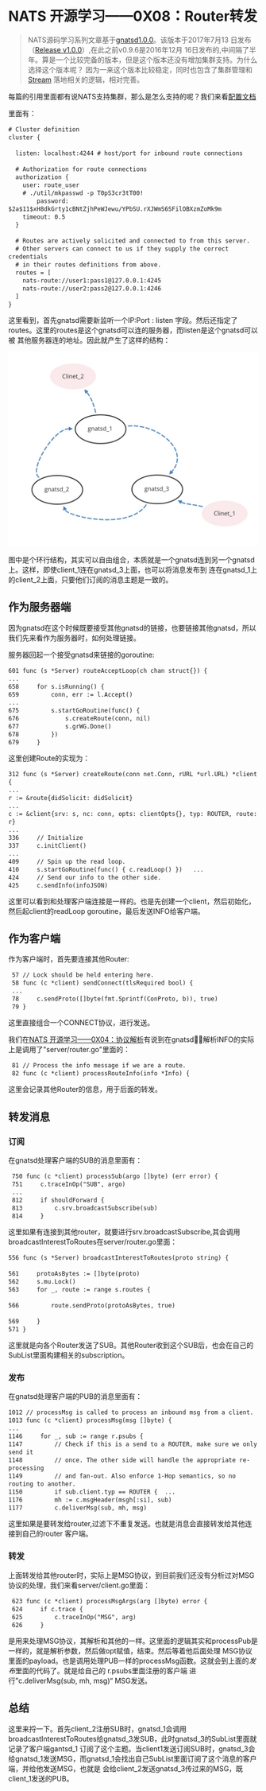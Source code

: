 # NATS 开源学习——0X08：Router转发

> NATS源码学习系列文章基于[gnatsd1.0.0](https://github.com/nats-io/gnatsd/tree/v1.0.0)。该版本于2017年7月13
> 日发布（[Release v1.0.0](https://github.com/nats-io/gnatsd/releases/tag/v1.0.0)）,在此之前v0.9.6是2016年12月
> 16日发布的,中间隔了半年。算是一个比较完备的版本，但是这个版本还没有增加集群支持。为什么选择这个版本呢？
> 因为一来这个版本比较稳定，同时也包含了集群管理和[Stream](https://github.com/nats-io/nats-streaming-server)
> 落地相关的逻辑，相对完善。

每篇的引用里面都有说NATS支持集群，那么是怎么支持的呢？我们来看[配置文档](https://nats.io/documentation/managing_the_server/configuration/)

里面有：

	# Cluster definition
	cluster {
	
	  listen: localhost:4244 # host/port for inbound route connections
	
	  # Authorization for route connections
	  authorization {
	    user: route_user
	    # ./util/mkpasswd -p T0pS3cr3tT00!
	        password: $2a$11$xH8dkGrty1cBNtZjhPeWJewu/YPbSU.rXJWmS6SFilOBXzmZoMk9m
	    timeout: 0.5
	  }
	
	  # Routes are actively solicited and connected to from this server.
	  # Other servers can connect to us if they supply the correct credentials
	  # in their routes definitions from above.
	  routes = [
	    nats-route://user1:pass1@127.0.0.1:4245
	    nats-route://user2:pass2@127.0.0.1:4246
	  ]
	}

这里看到，首先gnatsd需要新监听一个IP:Port : listen 字段。然后还指定了 routes。这里的routes是这个gnatsd可以连的服务器，而listen是这个gnatsd可以被
其他服务器连的地址。因此就产生了这样的结构：

![](./images/router.png)

图中是个环行结构，其实可以自由组合，本质就是一个gnatsd连到另一个gnatsd上。这样，即使client_1连在gnatsd_3上面，也可以将消息发布到
连在gnatsd_1上的client_2上面，只要他们订阅的消息主题是一致的。

## 作为服务器端
因为gnatsd在这个时候既要接受其他gnatsd的链接，也要链接其他gnatsd，所以我们先来看作为服务器时，如何处理链接。

服务器回起一个接受gnatsd来链接的goroutine:

	601 func (s *Server) routeAcceptLoop(ch chan struct{}) {
	...
	658     for s.isRunning() {
	659         conn, err := l.Accept()
	...
	675         s.startGoRoutine(func() {
	676             s.createRoute(conn, nil)
	677             s.grWG.Done()
	678         })
	679     }	

这里创建Route的实现为：

	312 func (s *Server) createRoute(conn net.Conn, rURL *url.URL) *client {
	...
	r := &route{didSolicit: didSolicit}
	...
	c := &client{srv: s, nc: conn, opts: clientOpts{}, typ: ROUTER, route: r}
	...
	336     // Initialize
	337     c.initClient()	
	...
	409     // Spin up the read loop.
	410     s.startGoRoutine(func() { c.readLoop() })	...
	424     // Send our info to the other side.
	425     c.sendInfo(infoJSON)	
这里可以看到和处理客户端连接是一样的。也是先创建一个client，然后初始化，然后起client的readLoop goroutine，最后发送INFO给客户端。


## 作为客户端

作为客户端时，首先要连接其他Router:

	 57 // Lock should be held entering here.
	 58 func (c *client) sendConnect(tlsRequired bool) {
	 ...
	 78     c.sendProto([]byte(fmt.Sprintf(ConProto, b)), true)
	 79 }

这里直接组合一个CONNECT协议，进行发送。

我们在[NATS 开源学习——0X04：协议解析]()有说到在gnatsd解析INFO的实际上是调用了"server/router.go"里面的：
	
	 81 // Process the info message if we are a route.
	 82 func (c *client) processRouteInfo(info *Info) {
 
这里会记录其他Router的信息，用于后面的转发。

## 转发消息

### 订阅
在gnatsd处理客户端的SUB的消息里面有：

	 750 func (c *client) processSub(argo []byte) (err error) {
	 751     c.traceInOp("SUB", argo)
	 ...
	 812     if shouldForward {
	 813         c.srv.broadcastSubscribe(sub)
	 814     }

这里如果有连接到其他router，就要进行srv.broadcastSubscribe,其会调用broadcastInterestToRoutes在server/router.go里面：

	556 func (s *Server) broadcastInterestToRoutes(proto string) {

	561     protoAsBytes := []byte(proto)
	562     s.mu.Lock()
	563     for _, route := range s.routes {

	566         route.sendProto(protoAsBytes, true)

	569     }
	571 }
	
这里就是向各个Router发送了SUB。其他Router收到这个SUB后，也会在自己的SubList里面构建相关的subscription。

### 发布
在gnatsd处理客户端的PUB的消息里面有：

	1012 // processMsg is called to process an inbound msg from a client.
	1013 func (c *client) processMsg(msg []byte) {
	...
	1146     for _, sub := range r.psubs {
	1147         // Check if this is a send to a ROUTER, make sure we only send it
	1148         // once. The other side will handle the appropriate re-processing
	1149         // and fan-out. Also enforce 1-Hop semantics, so no routing to another.
	1150         if sub.client.typ == ROUTER {	...
	1176         mh := c.msgHeader(msgh[:si], sub)
	1177         c.deliverMsg(sub, mh, msg)
这里如果是要转发给router,过滤下不重复发送。也就是消息会直接转发给其他连接到自己的router 客户端。

### 转发

上面转发给其他router时，实际上是MSG协议，到目前我们还没有分析过对MSG协议的处理，我们来看server/client.go里面：

	 623 func (c *client) processMsgArgs(arg []byte) error {
	 624     if c.trace {
	 625         c.traceInOp("MSG", arg)
	 626     }

是用来处理MSG协议，其解析和其他的一样。这里面的逻辑其实和processPub是一样的，就是解析参数，然后做opt赋值，结束。然后等着他后面处理
MSG协议里面的payload。也是调用处理PUB一样的processMsg函数。这就会到上面的*发布*里面的代码了。就是给自己的 r.psubs里面注册的客户端
进行”c.deliverMsg(sub, mh, msg)“ MSG发送。


## 总结
这里来捋一下。首先client_2注册SUB时，gnatsd_1会调用broadcastInterestToRoutes给gnatsd_3发SUB，此时gnatsd_3的SubList里面就记录了客户端gantsd_1
订阅了这个主题。当client1发送订阅SUB时，gnatsd_3会给gnatsd_1发送MSG，而gnatsd_1会找出自己SubList里面订阅了这个消息的客户端，并给他发送MSG，也就是
会给client_2发送gnatsd_3传过来的MSG，既client_1发送的PUB。




